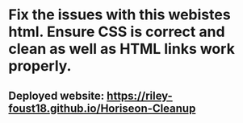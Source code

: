 # Fix the issues with this webistes html. Ensure CSS is correct and clean as well as HTML links work properly.

## Deployed website: https://riley-foust18.github.io/Horiseon-Cleanup
